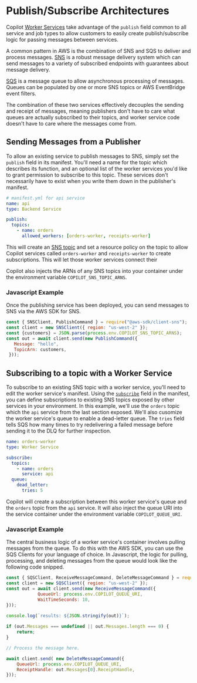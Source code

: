 # Publish/Subscribe Architectures

Copilot [Worker Services](../manifest/worker-service.en.md) take advantage of the `publish` field common to all service and job types to allow customers to easily create publish/subscribe logic for passing messages between services. 

A common pattern in AWS is the combination of SNS and SQS to deliver and process messages. [SNS](https://docs.aws.amazon.com/sns/latest/dg/welcome.html) is a robust message delivery system which can send messages to a variety of subscribed endpoints with guarantees about message delivery. 

[SQS](https://docs.aws.amazon.com/AWSSimpleQueueService/latest/SQSDeveloperGuide/welcome.html) is a message queue to allow asynchronous processing of messages. Queues can be populated by one or more SNS topics or AWS EventBridge event filters.

The combination of these two services effectively decouples the sending and receipt of messages, meaning publishers don't have to care what queues are actually subscribed to their topics, and worker service code doesn't have to care where the messages come from.

## Sending Messages from a Publisher

To allow an existing service to publish messages to SNS, simply set the `publish` field in its manifest. You'll need a name for the topic which describes its function, and an optional list of the worker services you'd like to grant permission to subscribe to this topic. These services don't necessarily have to exist when you write them down in the publisher's manifest.

```yaml
# manifest.yml for api service
name: api
type: Backend Service

publish:
  topics:
    - name: orders
      allowed_workers: [orders-worker, receipts-worker]
```

This will create an [SNS topic](https://docs.aws.amazon.com/sns/latest/dg/welcome.html) and set a resource policy on the topic to allow Copilot services called `orders-worker` and `receipts-worker` to create subscriptions. This will let those worker services connect their 

Copilot also injects the ARNs of any SNS topics into your container under the environment variable `COPILOT_SNS_TOPIC_ARNS`. 

### Javascript Example
Once the publishing service has been deployed, you can send messages to SNS via the AWS SDK for SNS. 

```javascript
const { SNSClient, PublishCommand } = require("@aws-sdk/client-sns");
const client = new SNSClient({ region: "us-west-2" });
const {customers} = JSON.parse(process.env.COPILOT_SNS_TOPIC_ARNS);
const out = await client.send(new PublishCommand({
   Message: "hello",
   TopicArn: customers,
 }));
```

## Subscribing to a topic with a Worker Service

To subscribe to an existing SNS topic with a worker service, you'll need to edit the worker service's manifest. Using the [`subscribe`](../manifest/worker-service/#subscribe) field in the manifest, you can define subscriptions to existing SNS topics exposed by other services in your environment.  In this example, we'll use the `orders` topic which the `api` service from the last section exposed. We'll also cusomize the worker service's queue to enable a dead-letter queue. The `tries` field tells SQS how many times to try redelivering a failed message before sending it to the DLQ for further inspection.

```yaml
name: orders-worker
type: Worker Service

subscribe:
  topics:
    - name: orders
      service: api
  queue:
    dead_letter:
      tries: 5
```

Copilot will create a subscription between this worker service's queue and the `orders` topic from the `api` service. It will also inject the queue URI into the service container under the environment variable `COPILOT_QUEUE_URI`.

### Javascript Example

The central business logic of a worker service's container involves pulling messages from the queue. To do this with the AWS SDK, you can use the SQS Clients for your language of choice. In Javascript, the logic for pulling, processing, and deleting messages from the queue would look like the following code snipped.

```javascript
const { SQSClient, ReceiveMessageCommand, DeleteMessageCommand } = require("@aws-sdk/client-sqs");
const client = new SQSClient({ region: "us-west-2" });
const out = await client.send(new ReceiveMessageCommand({
            QueueUrl: process.env.COPILOT_QUEUE_URI,
            WaitTimeSeconds: 10,
}));

console.log(`results: ${JSON.stringify(out)}`);
 
if (out.Messages === undefined || out.Messages.length === 0) {
    return;
}

// Process the message here.

await client.send( new DeleteMessageCommand({
    QueueUrl: process.env.COPILOT_QUEUE_URI,
    ReceiptHandle: out.Messages[0].ReceiptHandle,
}));
```